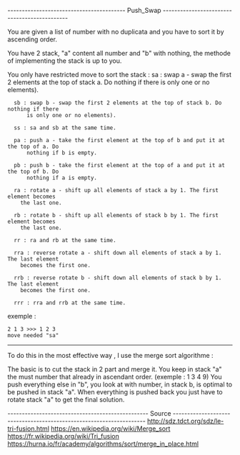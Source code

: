 ----------------------------------------- Push_Swap ---------------------------------------------

You are given a list of number with no duplicata and you have to sort it by ascending order.

You have 2 stack, "a" content all number and "b" with nothing, the methode of implementing the stack is up to you. 

You only have restricted move to sort the stack :
      sa : swap a - swap the first 2 elements at the top of stack a. Do nothing if there
          is only one or no elements).
          
      sb : swap b - swap the first 2 elements at the top of stack b. Do nothing if there
          is only one or no elements).
          
      ss : sa and sb at the same time.
      
      pa : push a - take the first element at the top of b and put it at the top of a. Do
          nothing if b is empty.
          
      pb : push b - take the first element at the top of a and put it at the top of b. Do
          nothing if a is empty.
          
      ra : rotate a - shift up all elements of stack a by 1. The first element becomes
        the last one.
        
      rb : rotate b - shift up all elements of stack b by 1. The first element becomes
        the last one.
        
      rr : ra and rb at the same time.
      
      rra : reverse rotate a - shift down all elements of stack a by 1. The last element
        becomes the first one.
        
      rrb : reverse rotate b - shift down all elements of stack b by 1. The last element
        becomes the first one.
        
      rrr : rra and rrb at the same time.

exemple : 
    
    2 1 3 >>> 1 2 3 
    move needed "sa" 
-----------------------------------------------------------------------------------------------------------------------------

To do this in the most effective way , I use the merge sort algorithme : 

The basic is to cut the stack in 2 part and merge it.
You keep in stack "a" the must number that already in ascendant order. (exemple : 1 3 4 9)
You push everything else in "b", you look at with number, in stack b, is optimal to be pushed in stack "a".
When everything is pushed back you just have to rotate stack "a" to get the final solution.

------------------------------------------------- Source --------------------------------------------------------------------
http://sdz.tdct.org/sdz/le-tri-fusion.html
https://en.wikipedia.org/wiki/Merge_sort
https://fr.wikipedia.org/wiki/Tri_fusion
https://hurna.io/fr/academy/algorithms/sort/merge_in_place.html
